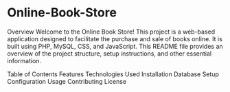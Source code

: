 # Online-Book-Store

Overview
Welcome to the Online Book Store! This project is a web-based application designed to facilitate the purchase and sale of books online. It is built using PHP, MySQL, CSS, and JavaScript. This README file provides an overview of the project structure, setup instructions, and other essential information.

Table of Contents
Features
Technologies Used
Installation
Database Setup
Configuration
Usage
Contributing
License
